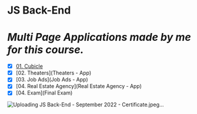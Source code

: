 # JS Back-End
 
<h1><i>Multi Page Applications madе by me for this course.</i></h1> 

- [x] [01. Cubicle](Cubicle-Workshop)
- [x] [02. Theaters](Theaters - App)
- [x] [03. Job Ads](Job Ads - App)
- [x] [04. Real Estate Agency](Real Estate Agency - App)
- [x] [04. Exam](Final Exam)

![Uploading JS Back-End - September 2022 - Certificate.jpeg…]()
